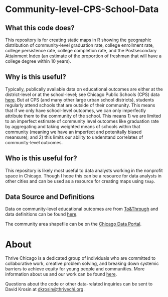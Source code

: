 # Community-level-CPS-School-Data

## What this code does?
This repository is for creating static maps in R showing the geographic distribution of community-level graduation rate, college enrollment rate, college persistence rate, college completion rate, and the Postsecondary Attainment Index (an estimate of the proportion of freshman that will have a college degree within 10 years).

## Why is this useful?
Typically, publically available data on educational outcomes are either at the district-level or at the school-level; see Chicago Public Schools (CPS) data [here](https://www.cps.edu/about/district-data/). But at CPS (and many other large urban school districts), students regularly attend schools that are outside of their community. This means that if we only have school-level outcomes, we can only imperfectly attribute them to the community of the school. This means 1) we are limited to an imperfect estimate of community level outcomes like graduation rate by aggregating and taking weighted means of schools within that community (meaning we have an imperfect and potenitally biased meansure); and 2) this limits our ability to understand correlates of community-level outcomes. 

## Who is this useful for?
This repository is likely most useful to data analysts working in the nonprofit space in Chicago. Though I hope this can be a resource for data analysts in other cities and can be used as a resource for creating maps using ```tmap```.

## Data Source and Definitions
Data on community-level educational outcomes are from [To&Through](https://toandthrough.uchicago.edu/tool/cps/comm/2021/#/milestones) and data definitions can be found [here](https://toandthrough.uchicago.edu/tool/cps/comm/2021/definitions/).

The community area shapefile can be on the [Chicago Data Portal](https://data.cityofchicago.org/Facilities-Geographic-Boundaries/Boundaries-Community-Areas-current-/cauq-8yn6).

# About

Thrive Chicago is a dedicated group of individuals who are committed to collaborative work, creative problem solving, and breaking down systemic barriers to achieve equity for young people and communities. More information about us and our work can be found [here](https://thrivechi.org/).

Questions about the code or other data-related inquiries can be sent to David Krosin at dkrosin@thrivechi.org.

